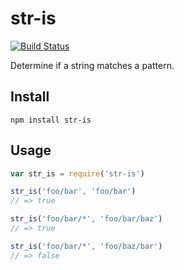 # str-is
[![Build Status](https://travis-ci.org/rymanalu/str-is.svg?branch=master)](https://travis-ci.org/rymanalu/str-is)

Determine if a string matches a pattern.

## Install
```
npm install str-is
```

## Usage
```javascript
var str_is = require('str-is')

str_is('foo/bar', 'foo/bar')
// => true

str_is('foo/bar/*', 'foo/bar/baz')
// => true

str_is('foo/bar/*', 'foo/baz/bar')
// => false
```
